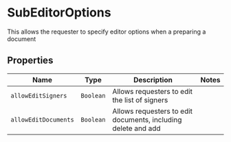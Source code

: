 

# SubEditorOptions

This allows the requester to specify editor options when a preparing a document

## Properties

Name | Type | Description | Notes
------------ | ------------- | ------------- | -------------
| `allowEditSigners` | ```Boolean``` |  Allows requesters to edit the list of signers  |  |
| `allowEditDocuments` | ```Boolean``` |  Allows requesters to edit documents, including delete and add  |  |



